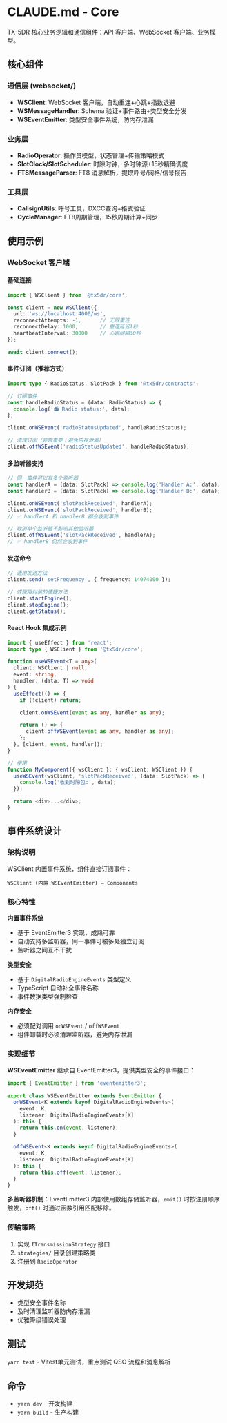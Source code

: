 # CLAUDE.md - Core

TX-5DR 核心业务逻辑和通信组件：API 客户端、WebSocket 客户端、业务模型。

## 核心组件

### 通信层 (websocket/)
- **WSClient**: WebSocket 客户端，自动重连+心跳+指数退避
- **WSMessageHandler**: Schema 验证+事件路由+类型安全分发
- **WSEventEmitter**: 类型安全事件系统，防内存泄漏

### 业务层
- **RadioOperator**: 操作员模型，状态管理+传输策略模式
- **SlotClock/SlotScheduler**: 时隙时钟，多时钟源+15秒精确调度
- **FT8MessageParser**: FT8 消息解析，提取呼号/网格/信号报告

### 工具层
- **CallsignUtils**: 呼号工具，DXCC查询+格式验证
- **CycleManager**: FT8周期管理，15秒周期计算+同步

## 使用示例

### WebSocket 客户端

#### 基础连接
```typescript
import { WSClient } from '@tx5dr/core';

const client = new WSClient({
  url: 'ws://localhost:4000/ws',
  reconnectAttempts: -1,      // 无限重连
  reconnectDelay: 1000,       // 重连延迟1秒
  heartbeatInterval: 30000    // 心跳间隔30秒
});

await client.connect();
```

#### 事件订阅（推荐方式）
```typescript
import type { RadioStatus, SlotPack } from '@tx5dr/contracts';

// 订阅事件
const handleRadioStatus = (data: RadioStatus) => {
  console.log('📻 Radio status:', data);
};

client.onWSEvent('radioStatusUpdated', handleRadioStatus);

// 清理订阅（非常重要！避免内存泄漏）
client.offWSEvent('radioStatusUpdated', handleRadioStatus);
```

#### 多监听器支持
```typescript
// 同一事件可以有多个监听器
const handlerA = (data: SlotPack) => console.log('Handler A:', data);
const handlerB = (data: SlotPack) => console.log('Handler B:', data);

client.onWSEvent('slotPackReceived', handlerA);
client.onWSEvent('slotPackReceived', handlerB);
// ✅ handlerA 和 handlerB 都会收到事件

// 取消单个监听器不影响其他监听器
client.offWSEvent('slotPackReceived', handlerA);
// ✅ handlerB 仍然会收到事件
```

#### 发送命令
```typescript
// 通用发送方法
client.send('setFrequency', { frequency: 14074000 });

// 或使用封装的便捷方法
client.startEngine();
client.stopEngine();
client.getStatus();
```

#### React Hook 集成示例
```typescript
import { useEffect } from 'react';
import type { WSClient } from '@tx5dr/core';

function useWSEvent<T = any>(
  client: WSClient | null,
  event: string,
  handler: (data: T) => void
) {
  useEffect(() => {
    if (!client) return;

    client.onWSEvent(event as any, handler as any);

    return () => {
      client.offWSEvent(event as any, handler as any);
    };
  }, [client, event, handler]);
}

// 使用
function MyComponent({ wsClient }: { wsClient: WSClient }) {
  useWSEvent(wsClient, 'slotPackReceived', (data: SlotPack) => {
    console.log('收到时隙包:', data);
  });

  return <div>...</div>;
}
```

## 事件系统设计

### 架构说明

WSClient 内置事件系统，组件直接订阅事件：
```
WSClient (内置 WSEventEmitter) → Components
```

### 核心特性

**内置事件系统**
- 基于 EventEmitter3 实现，成熟可靠
- 自动支持多监听器，同一事件可被多处独立订阅
- 监听器之间互不干扰

**类型安全**
- 基于 `DigitalRadioEngineEvents` 类型定义
- TypeScript 自动补全事件名称
- 事件数据类型强制检查

**内存安全**
- 必须配对调用 `onWSEvent` / `offWSEvent`
- 组件卸载时必须清理监听器，避免内存泄漏

### 实现细节

**WSEventEmitter** 继承自 EventEmitter3，提供类型安全的事件接口：

```typescript
import { EventEmitter } from 'eventemitter3';

export class WSEventEmitter extends EventEmitter {
  onWSEvent<K extends keyof DigitalRadioEngineEvents>(
    event: K,
    listener: DigitalRadioEngineEvents[K]
  ): this {
    return this.on(event, listener);
  }

  offWSEvent<K extends keyof DigitalRadioEngineEvents>(
    event: K,
    listener: DigitalRadioEngineEvents[K]
  ): this {
    return this.off(event, listener);
  }
}
```

**多监听器机制**：EventEmitter3 内部使用数组存储监听器，`emit()` 时按注册顺序触发，`off()` 时通过函数引用匹配移除。

### 传输策略
1. 实现 `ITransmissionStrategy` 接口
2. `strategies/` 目录创建策略类
3. 注册到 `RadioOperator`

## 开发规范
- 类型安全事件名称
- 及时清理监听器防内存泄漏
- 优雅降级错误处理

## 测试
`yarn test` - Vitest单元测试，重点测试 QSO 流程和消息解析

## 命令
- `yarn dev` - 开发构建
- `yarn build` - 生产构建